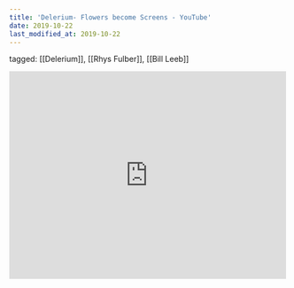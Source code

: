```yaml
---
title: 'Delerium- Flowers become Screens - YouTube'
date: 2019-10-22
last_modified_at: 2019-10-22
---
```

tagged: [[Delerium]], [[Rhys Fulber]], [[Bill Leeb]]
<iframe allow="accelerometer; autoplay; clipboard-write; encrypted-media; gyroscope; picture-in-picture" allowfullscreen="" frameborder="0" height="375" id="youtube_iframe" src="https://www.youtube.com/embed/PzRlMld3AAs?feature=oembed&amp;enablejsapi=1&amp;origin=https://safe.txmblr.com&amp;wmode=opaque" width="500"></iframe>